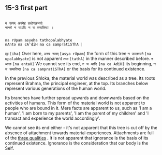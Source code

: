 ## 15-3 first part


```shloka-sa

न रूपम् अस्येह तथोपलभ्यते 
नान्तो न चाऽदिः न च सम्प्रतिष्ठा ।

```
```shloka-sa-hk

na rUpam asyeha tathopalabhyate 
nAnto na cA'diH na ca sampratiSThA |

```
`इह` `[iha]` Over here, `अस्य रूपम्` `[asya rUpam]` the form of this tree `न उपलभ्यते` `[na upalabhyate]` is not apparent `तथा` `[tathA]` in the manner described before. `न अन्तः` `[na antaH]` We cannot see its end, `न च आदिः` `[na ca AdiH]` its beginning, `न च सम्प्रतिष्ठा` `[na ca sampratiSThA]` or the basis for its continued existence.

In the previous Shloka, the material world was described as a tree. Its roots represent Brahma, the principal engineer, at the top. Its branches below represent various generations of the human world. 

Its branches have further spread upwards and downwards based on the activities of humans. This form of the material world is not apparent to people who are bound in it. Mere facts are apparent to us, such as 'I am a human', 'I am born to my parents', 'I am the parent of my children' and 'I transact and experience the world accordingly'.

We cannot see its end either - it's not apparent that this tree is cut off by the absence of attachment towards material experiences. Attachments are full of the 
[three qualities](14-22.md#satva_rajas_tamas_effects)
. It is not apparent that ignorance is the basis of its continued existence. Ignorance is the consideration that our body is the Self.


